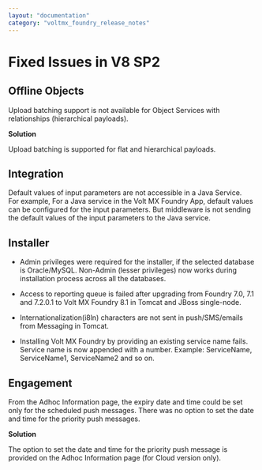 ```yaml
---
layout: "documentation"
category: "voltmx_foundry_release_notes"
---
```

                          

Fixed Issues in V8 SP2
======================

Offline Objects
---------------

Upload batching support is not available for Object Services with relationships (hierarchical payloads).

**Solution**

Upload batching is supported for flat and hierarchical payloads.

Integration
-----------

Default values of input parameters are not accessible in a Java Service.  
For example, For a Java service in the Volt MX Foundry App, default values can be configured for the input parameters. But middleware is not sending the default values of the input parameters to the Java service.

Installer
---------

*   Admin privileges were required for the installer, if the selected database is Oracle/MySQL. Non-Admin (lesser privileges) now works during installation process across all the databases.
    
*   Access to reporting queue is failed after upgrading from Foundry 7.0, 7.1 and 7.2.0.1 to Volt MX Foundry 8.1 in Tomcat and JBoss single-node.
    
*   Internationalization(i8ln) characters are not sent in push/SMS/emails from Messaging in Tomcat.
    
*   Installing Volt MX Foundry by providing an existing service name fails. Service name is now appended with a number. Example: ServiceName, ServiceName1, ServiceName2 and so on.
    

Engagement
----------

From the Adhoc Information page, the expiry date and time could be set only for the scheduled push messages. There was no option to set the date and time for the priority push messages.

**Solution**

The option to set the date and time for the priority push message is provided on the Adhoc Information page (for Cloud version only).
